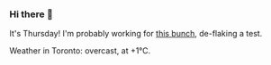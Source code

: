 ### Hi there :wave:

It's Thursday! I'm probably working for [this bunch](https://github.com/kohofinancial), de-flaking a test.

Weather in Toronto: overcast, at +1°C.
